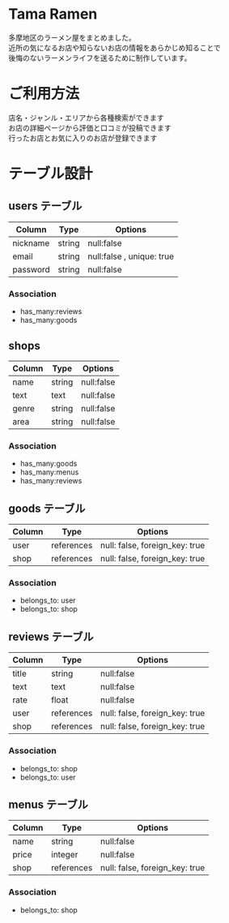 # Tama Ramen
多摩地区のラーメン屋をまとめました。<br>
近所の気になるお店や知らないお店の情報をあらかじめ知ることで<br>
後悔のないラーメンライフを送るために制作しています。

# ご利用方法
店名・ジャンル・エリアから各種検索ができます<br>
お店の詳細ページから評価と口コミが投稿できます<br>
行ったお店とお気に入りのお店が登録できます<br>


# テーブル設計

## users テーブル

| Column           | Type    | Options                   |
| ---------------- | ------  | ------------------------- |
| nickname         | string  | null:false                |
| email            | string  | null:false , unique: true |
| password         | string  | null:false                |

### Association
- has_many:reviews
- has_many:goods


## shops

| Column   | Type       | Options                       |
| -------- | ---------- | ----------------------------- |
| name     | string     | null:false                    |
| text     | text       | null:false                    |
| genre    | string     | null:false                    | 
| area     | string     | null:false                    | 

### Association
- has_many:goods
- has_many:menus
- has_many:reviews


## goods テーブル

| Column   | Type       | Options                        |
| -------- | ---------- | ------------------------------ |
| user     | references | null: false, foreign_key: true |
| shop     | references | null: false, foreign_key: true |
### Association
- belongs_to: user
- belongs_to: shop

## reviews テーブル

| Column   | Type       | Options                        |
| -------- | ---------- | ------------------------------ |
| title    | string     | null:false                     |
| text     | text       | null:false                     |
| rate     | float      | null:false                     |
| user     | references | null: false, foreign_key: true |
| shop     | references | null: false, foreign_key: true |

### Association
- belongs_to: shop
- belongs_to: user


## menus テーブル

| Column   | Type       | Options                        |
| -------- | ---------- | ------------------------------ |
| name     | string     | null:false                     |
| price    | integer    | null:false                     |
| shop     | references | null: false, foreign_key: true |

### Association
- belongs_to: shop
